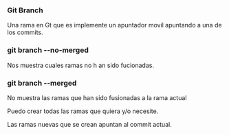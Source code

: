 ### Git Branch
Una rama en Gt que es implemente un apuntador movil apuntando a una de los commits.

### git branch --no-merged
Nos muestra cuales ramas no h an sido fucionadas.

### git branch --merged
No muestra las ramas que han sido fusionadas a la rama actual

Puedo crear todas las ramas que quiera y/o necesite.

Las ramas nuevas que se crean apuntan al commit actual.
